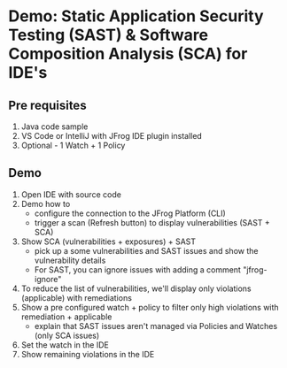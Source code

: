 # Demo: Static Application Security Testing (SAST) & Software Composition Analysis (SCA) for IDE's

## Pre requisites

1. Java code sample
2. VS Code or IntelliJ with JFrog IDE plugin installed
3. Optional - 1 Watch + 1 Policy

## Demo

1. Open IDE with source code
2. Demo how to
    * configure the connection to the JFrog Platform (CLI)
    * trigger a scan (Refresh button) to display vulnerabilities (SAST + SCA)
3. Show SCA (vulnerabilities + exposures) + SAST
    * pick up a some vulnerabilities and SAST issues and show the vulnerability details
    * For SAST, you can ignore issues with adding a comment "jfrog-ignore"
4. To reduce the list of vulnerabilities, we'll display only violations (applicable) with remediations
5. Show a pre configured watch + policy to filter only high violations with remediation + applicable
    * explain that SAST issues aren't managed via Policies and Watches (only SCA issues)
6. Set the watch in the IDE
7. Show remaining violations in the IDE
